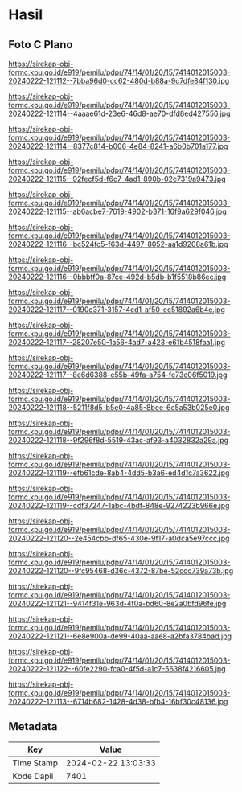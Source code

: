 # Hasil

## Foto C Plano

https://sirekap-obj-formc.kpu.go.id/e919/pemilu/pdpr/74/14/01/20/15/7414012015003-20240222-121112--7bba96d0-cc62-480d-b88a-9c7dfe84f130.jpg

https://sirekap-obj-formc.kpu.go.id/e919/pemilu/pdpr/74/14/01/20/15/7414012015003-20240222-121114--4aaae61d-23e6-46d8-ae70-dfd8ed427556.jpg

https://sirekap-obj-formc.kpu.go.id/e919/pemilu/pdpr/74/14/01/20/15/7414012015003-20240222-121114--8377c814-b006-4e84-8241-a6b0b701a177.jpg

https://sirekap-obj-formc.kpu.go.id/e919/pemilu/pdpr/74/14/01/20/15/7414012015003-20240222-121115--92fecf5d-f6c7-4ad1-890b-02c7319a9473.jpg

https://sirekap-obj-formc.kpu.go.id/e919/pemilu/pdpr/74/14/01/20/15/7414012015003-20240222-121115--ab6acbe7-7619-4902-b371-16f9a629f046.jpg

https://sirekap-obj-formc.kpu.go.id/e919/pemilu/pdpr/74/14/01/20/15/7414012015003-20240222-121116--bc524fc5-f63d-4497-8052-aa1d9208a61b.jpg

https://sirekap-obj-formc.kpu.go.id/e919/pemilu/pdpr/74/14/01/20/15/7414012015003-20240222-121116--0bbbff0a-87ce-492d-b5db-b1f5518b86ec.jpg

https://sirekap-obj-formc.kpu.go.id/e919/pemilu/pdpr/74/14/01/20/15/7414012015003-20240222-121117--0190e371-3157-4cd1-af50-ec51892a6b4e.jpg

https://sirekap-obj-formc.kpu.go.id/e919/pemilu/pdpr/74/14/01/20/15/7414012015003-20240222-121117--28207e50-1a56-4ad7-a423-e61b4518faa1.jpg

https://sirekap-obj-formc.kpu.go.id/e919/pemilu/pdpr/74/14/01/20/15/7414012015003-20240222-121117--8e6d6388-e55b-49fa-a754-fe73e06f5019.jpg

https://sirekap-obj-formc.kpu.go.id/e919/pemilu/pdpr/74/14/01/20/15/7414012015003-20240222-121118--5211f8d5-b5e0-4a85-8bee-6c5a53b025e0.jpg

https://sirekap-obj-formc.kpu.go.id/e919/pemilu/pdpr/74/14/01/20/15/7414012015003-20240222-121118--9f296f8d-5519-43ac-af93-a4032832a29a.jpg

https://sirekap-obj-formc.kpu.go.id/e919/pemilu/pdpr/74/14/01/20/15/7414012015003-20240222-121119--efb61cde-8ab4-4dd5-b3a6-ed4d1c7a3622.jpg

https://sirekap-obj-formc.kpu.go.id/e919/pemilu/pdpr/74/14/01/20/15/7414012015003-20240222-121119--cdf37247-1abc-4bdf-848e-9274223b966e.jpg

https://sirekap-obj-formc.kpu.go.id/e919/pemilu/pdpr/74/14/01/20/15/7414012015003-20240222-121120--2e454cbb-df65-430e-9f17-a0dca5e97ccc.jpg

https://sirekap-obj-formc.kpu.go.id/e919/pemilu/pdpr/74/14/01/20/15/7414012015003-20240222-121120--9fc95468-d36c-4372-87be-52cdc739a73b.jpg

https://sirekap-obj-formc.kpu.go.id/e919/pemilu/pdpr/74/14/01/20/15/7414012015003-20240222-121121--9414f31e-963d-4f0a-bd60-8e2a0bfd96fe.jpg

https://sirekap-obj-formc.kpu.go.id/e919/pemilu/pdpr/74/14/01/20/15/7414012015003-20240222-121121--6e8e900a-de99-40aa-aae8-a2bfa3784bad.jpg

https://sirekap-obj-formc.kpu.go.id/e919/pemilu/pdpr/74/14/01/20/15/7414012015003-20240222-121122--60fe2290-fca0-4f5d-a1c7-5638f4216605.jpg

https://sirekap-obj-formc.kpu.go.id/e919/pemilu/pdpr/74/14/01/20/15/7414012015003-20240222-121113--6714b682-1428-4d38-bfb4-16bf30c48136.jpg


## Metadata

| Key        | Value               |
| ---------- | ------------------- |
| Time Stamp | 2024-02-22 13:03:33 |
| Kode Dapil | 7401                |



